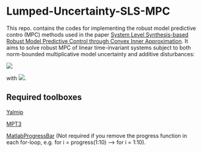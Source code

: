 # Lumped-Uncertainty-SLS-MPC

This repo. contains the codes for implementing the robust model predictive contro (MPC) methods used in the paper [System Level Synthesis-based Robust Model Predictive
Control through Convex Inner Approximation](https://arxiv.org/pdf/2111.05509.pdf). It aims to solve robust MPC of linear time-invariant systems subject to both norm-bounded multiplicative model uncertainty and additive disturbances:

![](https://latex.codecogs.com/svg.image?x_{t&plus;1}&space;=&space;(\hat{A}&space;&plus;&space;\Delta_A)x_t&space;&plus;&space;(\hat{B}&space;&plus;&space;\Delta_B)&space;u_t&space;&plus;&space;w_t)  

with ![](https://latex.codecogs.com/svg.image?\inline&space;\lVert&space;\Delta_A&space;\rVert_\infty&space;\leq&space;\epsilon_A,&space;\lVert&space;\Delta_B&space;\rVert_\infty&space;\leq&space;\epsilon_B,&space;\lVert&space;w_t&space;\rVert_\infty&space;\leq&space;\sigma_w).

## Required toolboxes
[Yalmip](https://yalmip.github.io/) 

[MPT3](https://www.mpt3.org/)

[MatlabProgressBar](https://www.mathworks.com/matlabcentral/fileexchange/57895-matlabprogressbar) (Not required if you remove the progress function in each for-loop, e.g. for i = progress(1:10) --> for i = 1:10).
